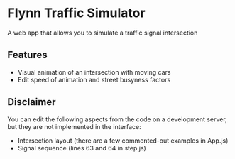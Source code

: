 # Flynn Traffic Simulator

A web app that allows you to simulate a traffic signal intersection

## Features

* Visual animation of an intersection with moving cars
* Edit speed of animation and street busyness factors

## Disclaimer

You can edit the following aspects from the code on a development server, but they are not implemented in the interface:
* Intersection layout (there are a few commented-out examples in App.js)
* Signal sequence (lines 63 and 64 in step.js)
